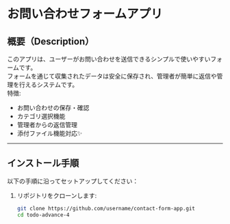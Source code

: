# お問い合わせフォームアプリ

## 概要（Description）
このアプリは、ユーザーがお問い合わせを送信できるシンプルで使いやすいフォームです。  
フォームを通じて収集されたデータは安全に保存され、管理者が簡単に返信や管理を行えるシステムです。  
特徴:
- お問い合わせの保存・確認
- カテゴリ選択機能
- 管理者からの返信管理
- 添付ファイル機能対応✨

---

## インストール手順
以下の手順に沿ってセットアップしてください：

1. リポジトリをクローンします:
   ```bash
   git clone https://github.com/username/contact-form-app.git
   cd todo-advance-4
